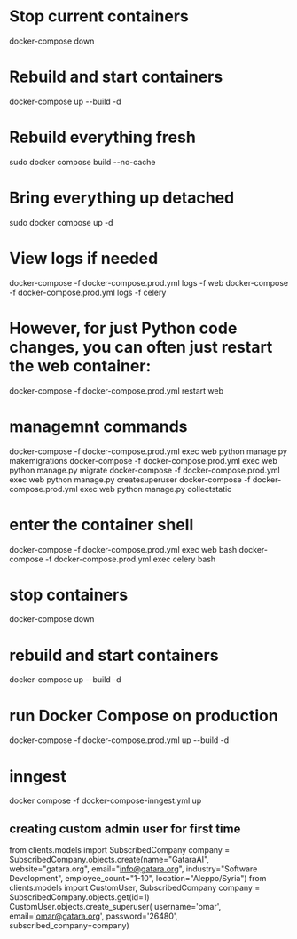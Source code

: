 # Stop current containers
docker-compose down

# Rebuild and start containers
docker-compose up --build -d

# Rebuild everything fresh
sudo docker compose build --no-cache

# Bring everything up detached
sudo docker compose up -d

# View logs if needed
docker-compose -f docker-compose.prod.yml logs -f web
docker-compose -f docker-compose.prod.yml logs -f celery
# However, for just Python code changes, you can often just restart the web container:
docker-compose -f docker-compose.prod.yml  restart web

# managemnt commands
docker-compose -f docker-compose.prod.yml exec web python manage.py makemigrations
docker-compose -f docker-compose.prod.yml exec web python manage.py migrate
docker-compose -f docker-compose.prod.yml exec web python manage.py createsuperuser
docker-compose -f docker-compose.prod.yml exec web python manage.py collectstatic

# enter the container shell
docker-compose -f docker-compose.prod.yml exec web bash
docker-compose -f docker-compose.prod.yml exec celery bash


# stop containers
docker-compose down

# rebuild and start containers
docker-compose up --build -d

# run Docker Compose on production
docker-compose -f docker-compose.prod.yml up --build -d

# inngest
docker compose -f docker-compose-inngest.yml up


## creating custom admin user for first time 
from clients.models import SubscribedCompany
company = SubscribedCompany.objects.create(name="GataraAI", website="gatara.org", email="info@gatara.org", industry="Software Development", employee_count="1-10", location="Aleppo/Syria")
from clients.models import CustomUser, SubscribedCompany
company = SubscribedCompany.objects.get(id=1)
CustomUser.objects.create_superuser(    username='omar',    email='omar@gatara.org',    password='26480',    subscribed_company=company)